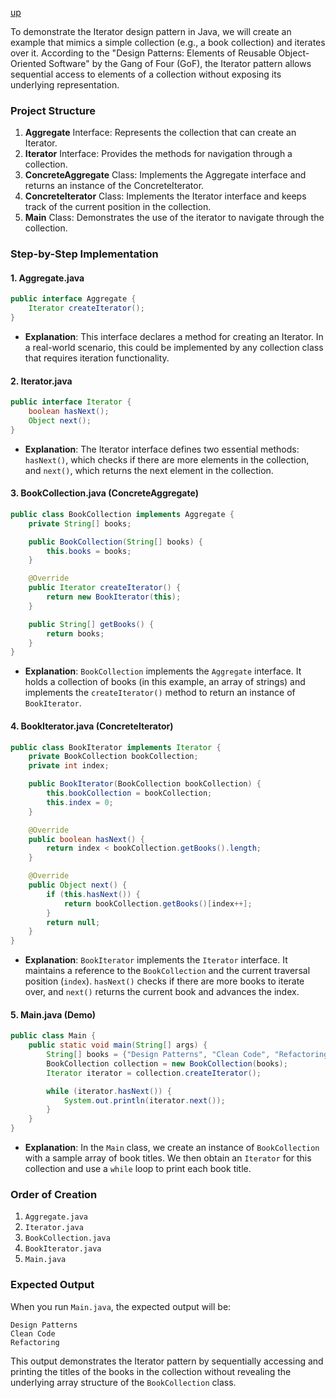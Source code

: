 [up](../README.md)

To demonstrate the Iterator design pattern in Java, we will create an example that mimics a simple collection (e.g., a book collection) and iterates over it. According to the "Design Patterns: Elements of Reusable Object-Oriented Software" by the Gang of Four (GoF), the Iterator pattern allows sequential access to elements of a collection without exposing its underlying representation.

### Project Structure

1. **Aggregate** Interface: Represents the collection that can create an Iterator.
2. **Iterator** Interface: Provides the methods for navigation through a collection.
3. **ConcreteAggregate** Class: Implements the Aggregate interface and returns an instance of the ConcreteIterator.
4. **ConcreteIterator** Class: Implements the Iterator interface and keeps track of the current position in the collection.
5. **Main** Class: Demonstrates the use of the iterator to navigate through the collection.

### Step-by-Step Implementation

#### 1. Aggregate.java
```java
public interface Aggregate {
    Iterator createIterator();
}
```
- **Explanation**: This interface declares a method for creating an Iterator. In a real-world scenario, this could be implemented by any collection class that requires iteration functionality.

#### 2. Iterator.java
```java
public interface Iterator {
    boolean hasNext();
    Object next();
}
```
- **Explanation**: The Iterator interface defines two essential methods: `hasNext()`, which checks if there are more elements in the collection, and `next()`, which returns the next element in the collection.

#### 3. BookCollection.java (ConcreteAggregate)
```java
public class BookCollection implements Aggregate {
    private String[] books;

    public BookCollection(String[] books) {
        this.books = books;
    }

    @Override
    public Iterator createIterator() {
        return new BookIterator(this);
    }

    public String[] getBooks() {
        return books;
    }
}
```
- **Explanation**: `BookCollection` implements the `Aggregate` interface. It holds a collection of books (in this example, an array of strings) and implements the `createIterator()` method to return an instance of `BookIterator`.

#### 4. BookIterator.java (ConcreteIterator)
```java
public class BookIterator implements Iterator {
    private BookCollection bookCollection;
    private int index;

    public BookIterator(BookCollection bookCollection) {
        this.bookCollection = bookCollection;
        this.index = 0;
    }

    @Override
    public boolean hasNext() {
        return index < bookCollection.getBooks().length;
    }

    @Override
    public Object next() {
        if (this.hasNext()) {
            return bookCollection.getBooks()[index++];
        }
        return null;
    }
}
```
- **Explanation**: `BookIterator` implements the `Iterator` interface. It maintains a reference to the `BookCollection` and the current traversal position (`index`). `hasNext()` checks if there are more books to iterate over, and `next()` returns the current book and advances the index.

#### 5. Main.java (Demo)
```java
public class Main {
    public static void main(String[] args) {
        String[] books = {"Design Patterns", "Clean Code", "Refactoring"};
        BookCollection collection = new BookCollection(books);
        Iterator iterator = collection.createIterator();

        while (iterator.hasNext()) {
            System.out.println(iterator.next());
        }
    }
}
```
- **Explanation**: In the `Main` class, we create an instance of `BookCollection` with a sample array of book titles. We then obtain an `Iterator` for this collection and use a `while` loop to print each book title.

### Order of Creation

1. `Aggregate.java`
2. `Iterator.java`
3. `BookCollection.java`
4. `BookIterator.java`
5. `Main.java`

### Expected Output

When you run `Main.java`, the expected output will be:
```
Design Patterns
Clean Code
Refactoring
```
This output demonstrates the Iterator pattern by sequentially accessing and printing the titles of the books in the collection without revealing the underlying array structure of the `BookCollection` class.
